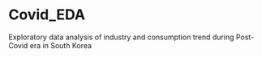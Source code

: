# Covid_EDA
Exploratory data analysis of industry and consumption trend during Post-Covid era in South Korea
